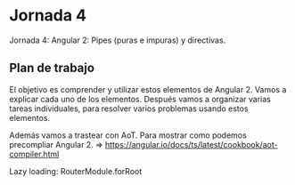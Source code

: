 # Jornada 4

Jornada 4: Angular 2: Pipes (puras e impuras) y directivas.

## Plan de trabajo

El objetivo es comprender y utilizar estos elementos de Angular 2. Vamos a explicar cada uno de los elementos. Después vamos a organizar varias tareas individuales, para resolver varios problemas usando estos elementos.

Además vamos a trastear con AoT. Para mostrar como podemos precompliar Angular 2. => https://angular.io/docs/ts/latest/cookbook/aot-compiler.html

Lazy loading:
RouterModule.forRoot